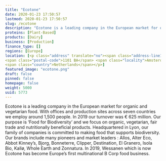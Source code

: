 ```yaml
---
title: "Ecotone"
date: 2020-01-23 17:50:57
lastmod: 2020-01-23 17:50:57
slug: /ecotone
description: "Ecotone is a leading company in the European market for organic and vegetarian food. With  offices and production sites across seven countries we employ around 1,500 people. In 2019 our turnover was € 625 million. Our purpose is ‘Food for Biodiversity’ and we focus on organic, vegetarian, fair trade and nutritionally beneficial products. Headquartered in Lyon, our family of companies is committed to making food that supports biodiversity."
proteins: [Plant-Based]
products: [Dairy]
business: [Production]
finance_type: []
regions: [Europe]
location: [<p class="address" translate="no"><span class="address-line1">Hoogoorddreef</span><br>
<span class="postal-code">1101 BA</span> <span class="locality">Amsterdam</span><br>
<span class="country">Netherlands</span></p>]
featured_image: "ecotone.png"
draft: false
pinned: false
homepage: false
weight: 5000
uuid: 5773
---
```

<p>Ecotone is a leading company in the European market for organic and vegetarian food. With  offices and production sites across seven countries we employ around 1,500 people. In 2019 our turnover was € 625 million. Our purpose is ‘Food for Biodiversity’ and we focus on organic, vegetarian, fair trade and nutritionally beneficial products. Headquartered in Lyon, our family of companies is committed to making food that supports biodiversity. Our brands include many pioneers and market leaders : Allos, Alter Eco, Abbot Kinney’s, Bjorg, Bonneterre, Clipper, Destination, El Granero, Isola Bio, Kallø, Whole Earth and Zonnatura. In 2019, Wessanen which is now Ecotone has become Europe’s first multinational B Corp food business.</p>
